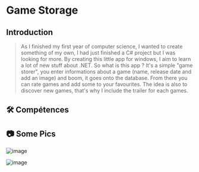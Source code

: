 # Game Storage

##  Introduction

> As I finished my first year of computer science, I wanted to create something of my own, I had just finished a C# project but I was looking for more. By creating this little app for windows, I aim to learn a lot of new stuff about .NET. So what is this app ? It's a simple "game storer", you enter informations about a game (name, release date and add an image) and boom, it goes onto the database. From there you can rate games and add some to your favourites. The idea is also to discover new games, that's why I include the trailer for each games.

## 🛠 Compétences


## 📷 Some Pics

![image](https://user-images.githubusercontent.com/61834092/141145576-61ac3e3a-b347-407d-b9d8-e810da7de50c.png)


![image](https://user-images.githubusercontent.com/61834092/141145729-2e7e69aa-bd4d-4f8d-9386-b3f4242d2ebc.png)


